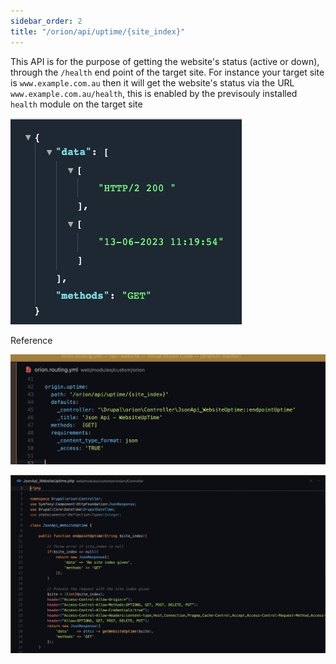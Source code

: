```yaml
---
sidebar_order: 2
title: "/orion/api/uptime/{site_index}"
---
```


This API is for the purpose of getting the website's status (active or down), through the `/health` end point of the target site. For instance your target site is `www.example.com.au` then it will get the website's status via the URL `www.example.com.au/health`, this is enabled by the previsouly installed `health` module on the target site



![2023.06.13 - 11_19_57 -  [Google Chrome-opc-website.docker.amazee.ioorionapiuptime1] -](assets/2023.06.13%20-%2011_19_57%20-%20%20%5BGoogle%20Chrome-opc-website.docker.amazee.ioorionapiuptime1%5D%20-.jpg)



Reference

![dajskdjklas](assets/djsaklddsadasdasjlsa.jpg)

![dajskdjklas](assets/dajskdjklas-6619177.jpg)
